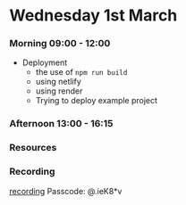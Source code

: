# Wednesday 1st March

### Morning 09:00 - 12:00
 - Deployment 
   - the use of `npm run build`
   - using netlify 
   - using render
   - Trying to deploy example project 
   
### Afternoon 13:00 - 16:15
   


### Resources



### Recording
[recording](https://us02web.zoom.us/rec/share/lGmD-6UUdaccGCMib9mw2xy2QhXaUwkfTHIsweGHFegfDaGPxfbyVwSEUqfN9RlL.6NUaLGVDI4CcHcje?startTime=1677665058000)
Passcode: @.ieK8*v
